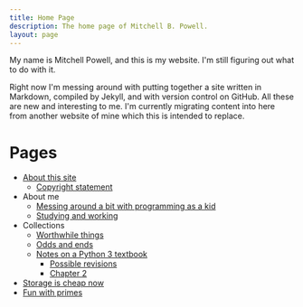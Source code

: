 ```yaml
---
title: Home Page
description: The home page of Mitchell B. Powell.
layout: page
---
```


My name is Mitchell Powell, and this is my website. I'm still figuring out what to do with it.

Right now I'm messing around with putting together a site written in Markdown, compiled by Jekyll, and with version control on GitHub. All these are new and interesting to me. I'm currently migrating content into here from another website of mine which this is intended to replace.

# Pages
* [About this site](p/about-site.html)
    * [Copyright statement](p/copyright-statement.html)
* About me
    * [Messing around a bit with programming as a kid](p/messing-around.html)
    * [Studying and working](p/work-and-study.html)
* Collections
    * [Worthwhile things](p/worthwhile-things.html)
    * [Odds and ends](p/odds-and-ends.html)
    * [Notes on a Python 3 textbook](p/think-like/)
        * [Possible revisions](p/think-like/possible-revisions.html)
        * [Chapter 2](p/think-like/c2.html)
* [Storage is cheap now](p/storage-prices.html)
* [Fun with primes](p/fun-with-primes.html)



